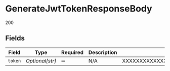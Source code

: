 # GenerateJwtTokenResponseBody

200


## Fields

| Field                                        | Type                                         | Required                                     | Description                                  | Example                                      |
| -------------------------------------------- | -------------------------------------------- | -------------------------------------------- | -------------------------------------------- | -------------------------------------------- |
| `token`                                      | *Optional[str]*                              | :heavy_minus_sign:                           | N/A                                          | XXXXXXXXXXXXXX.YYYYYYYYYYYYYY.ZZZZZZZZZZZZZZ |